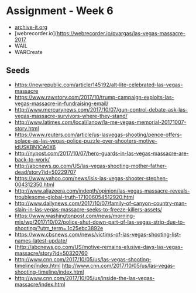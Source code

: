 # Assignment - Week 6

* [archive-it.org](https://archive-it.org/collections/9539)
* [webrecorder.io](https://webrecorder.io/pvargas/las-vegas-massacre-2017
* WAIL
* WARCreate 

## Seeds
* https://newrepublic.com/article/145192/alt-lite-celebrated-las-vegas-massacre 
* https://www.rawstory.com/2017/10/trump-campaign-exploits-las-vegas-massacre-in-fundraising-email/
* http://www.mercurynews.com/2017/10/07/gun-control-debate-ask-las-vegas-massacre-survivors-where-they-stand/ 
* http://www.latimes.com/local/lanow/la-me-vegas-memorial-20171007-story.html 
* https://www.reuters.com/article/us-lasvegas-shooting/pence-offers-solace-as-las-vegas-police-puzzle-over-shooters-motive-idUSKBN1CA0X6 
* http://nypost.com/2017/10/07/hero-guards-in-las-vegas-massacre-are-back-to-work/ 
* http://abcnews.go.com/US/las-vegas-shooting-mother-father-dead/story?id=50229707
* https://www.yahoo.com/news/isis-las-vegas-shooter-stephen-004312350.html 
* http://www.aljazeera.com/indepth/opinion/las-vegas-massacre-reveals-troublesome-global-truth-171006054512920.html 
* http://www.dailynews.com/2017/10/07/family-of-canyon-country-man-slain-in-las-vegas-massacre-seeks-to-freeze-killers-assets/ 
* https://www.washingtonpost.com/news/morning-mix/wp/2017/10/02/police-shut-down-part-of-las-vegas-strip-due-to-shooting/?utm_term=.1c25ebc3892e 
* https://www.cbsnews.com/news/victims-of-las-vegas-shooting-list-names-latest-update/ 
* [http://abcnews.go.com/US/motive-remains-elusive-days-las-vegas-massacre/story?id=50320760 
* http://www.cnn.com/2017/10/05/us/las-vegas-shooting-timeline/index.html http://www.cnn.com/2017/10/05/us/las-vegas-shooting-timeline/index.html 
* http://www.cnn.com/2017/10/05/us/inside-the-las-vegas-massacre/index.html 
